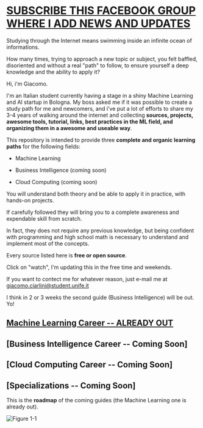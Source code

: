 # [SUBSCRIBE THIS FACEBOOK GROUP WHERE I ADD NEWS AND UPDATES](https://www.facebook.com/groups/mathfordatascience/)

Studying through the Internet means swimming inside an infinite ocean of informations. 

How many times, trying to approach a new topic or subject, you felt baffled, disoriented and without a real "path" to follow, to ensure yourself a deep knowledge and the ability to apply it?

Hi, i'm Giacomo. 

I'm an Italian student currently having a stage in a shiny Machine Learning and AI startup in Bologna.
My boss asked me if it was possible to create a study path for me and newcomers, and i've put a lot of efforts to share my 3-4 years of walking around the internet and collecting **sources, projects, awesome tools, tutorial, links, best practices in the ML field, and organizing them in a awesome and useable way**.


This repository is intended to provide three **complete and organic learning paths** for the following fields:

- Machine Learning

- Business Intelligence (coming soon)

- Cloud Computing (coming soon)


You will understand both theory and be able to apply it in practice, with hands-on projects.

If carefully followed they will bring you to a complete awareness and expendable skill from scratch. 

In fact, they does not require any previous knowledge, but being confident with programming and high school math is necessary to understand and implement most of the concepts.

Every source listed here is **free or open source**. 

Click on "watch", I'm updating this in the free time and weekends.

If you want to contect me for whatever reason, just e-mail me at giacomo.ciarlini@student.unife.it 

I think in 2 or 3 weeks the second guide (Business Intelligence) will be out. Yo!


## [Machine Learning Career  --  ALREADY OUT](https://github.com/clone95/Machine-Learning-Study-Path-March-2019/tree/master/Career%20Paths/Machine%20Learning%20Engineer%20Career%20Path)  
## [Business Intelligence Career --  Coming Soon]
## [Cloud Computing Career --  Coming Soon]
## [Specializations -- Coming Soon]


This is the **roadmap** of the coming guides (the Machine Learning one is already out).

![Figure 1-1](https://raw.github.com/clone95/Machine-Learning-Study-Path-March-2019/master/RoadMap.PNG "1") 
